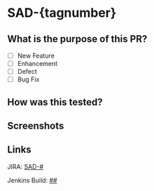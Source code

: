 # SAD-{tagnumber}

## What is the purpose of this PR?
- [ ] New Feature <!-- Something new implemented -->
- [ ] Enhancement <!-- Enhancing the code/applicaiton -->
- [ ] Defect <!-- Forgot to implement something, and this PR is for that -->
- [ ] Bug Fix <!-- Fixes a bug -->

## How was this tested?
<!-- If you ran any unit tests, post the screen shots here. -->

## Screenshots
<!-- Post screen shots of anything else that can be related to your story here. -->

## Links

<!-- replace the # below with the tag number for the story -->
JIRA: [SAD-#](https://thanostech.atlassian.net/browse/SAD-#)

<!-- link the last build for the repository here -->
Jenkins Build: [##](jira_last_build_link_here)